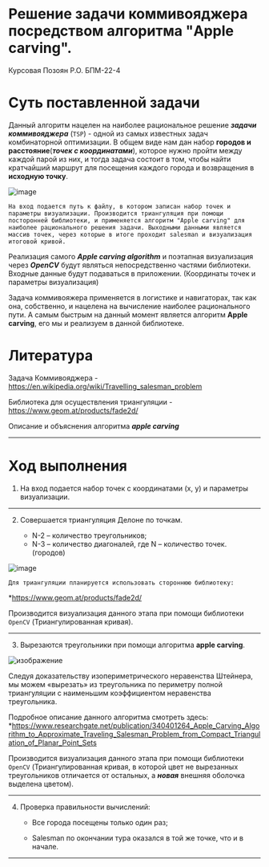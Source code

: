 # Решение задачи коммивояджера посредством алгоритма "Apple carving".
Курсовая Позоян Р.О. БПМ-22-4
# Суть поставленной задачи
Данный алгоритм нацелен на наиболее рациональное решение ***задачи коммивояджера*** (`TSP`) - одной из самых известных задач комбинаторной оптимизации.  В общем виде нам
дан набор **городов и расстояние**(***точек с координатами***), которое нужно пройти между
каждой парой из них, и тогда задача состоит в том, чтобы найти
кратчайший маршрут для посещения каждого города и возвращения в
**исходную точку**.

![image](https://user-images.githubusercontent.com/114441417/234412415-f68b680a-ae8c-4df9-aa9a-cf3af424305e.png)

```На вход подается путь к файлу, в котором записан набор точек и параметры визуализации. Производится триангуляция при помощи посторонней библиотеки, и применяется алгоритм "Apple carving" для наиболее рационального решения задачи. Выходными данными является массив точек, через которые в итоге проходит salesman и визуализация итоговой кривой.```

Реализация самого ***Apple carving algorithm*** и поэтапная визуализация через ***OpenCV*** будут являться непосредственно частями библиотеки.
Входные данные будут подаваться в приложении. (Координаты точек и параметры визуализация)

Задача коммивояжера применяется в логистике и навигаторах, так как она, собственно, и нацелена на вычисление наиболее рационального пути. А самым быстрым на данный момент является алгоритм **Apple carving**, его мы и реализуем в данной библиотеке.

# Литература
Задача Коммивояджера - https://en.wikipedia.org/wiki/Travelling_salesman_problem

Библиотека для осуществления триангуляции - https://www.geom.at/products/fade2d/

Описание и объяснения алгоритма ***apple carving***

___

# Ход выполнения
1. На вход подается набор точек с координатами (x, y) и параметры визуализации.

____

2. Совершается триангуляция Делоне по точкам.

	* N-2 – количество треугольников;
	* N-3 – количество диагоналей, где N – количество точек. (городов)

![image](https://user-images.githubusercontent.com/114441417/235088195-26ce45de-0e0e-4a26-94e1-2c031b190224.png)

```Для триангуляции планируется использовать стороннюю библиотеку:```

*https://www.geom.at/products/fade2d/

Производится визуализация данного этапа при помощи библиотеки ``OpenCV`` (Триангулированная кривая).

____

3. Вырезаются треугольники при помощи алгоритма **apple carving**.

![изображение](https://user-images.githubusercontent.com/114441417/234394583-3c641136-4d47-4482-bf03-452b2b0e2d31.png)

Следуя доказательству изопериметрического неравенства Штейнера, мы
можем «вырезать» из треугольника по периметру полной триангуляции с наименьшим коэффициентом неравенства треугольника.

Подробное описание данного алгоритма смотреть здесь:
*https://www.researchgate.net/publication/340401264_Apple_Carving_Algorithm_to_Approximate_Traveling_Salesman_Problem_from_Compact_Triangulation_of_Planar_Point_Sets

Производится визуализация данного этапа при помощи библиотеки ``OpenCV`` (Триангулированная кривая, в которой цвет не вырезанных треугольников отличается от остальных, а ***новая*** внешняя оболочка выделена цветом).

____

4. Проверка правильности вычислений:

	* Все города посещены только один раз;

	* Salesman по окончании тура оказался в той же точке, что и в начале.

___

